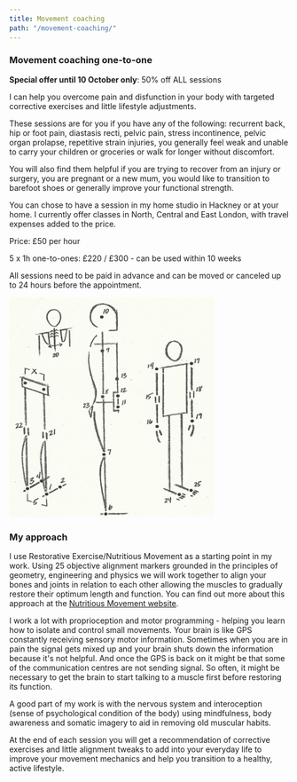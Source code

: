 ```yaml
---
title: Movement coaching
path: "/movement-coaching/"
---
```


### Movement coaching one-to-one

**Special offer until 10 October only**: 50% off ALL sessions

I can help you overcome pain and disfunction in your body with targeted corrective exercises and little lifestyle adjustments. 

These sessions are for you if you have any of the following: recurrent back, hip or foot pain, diastasis recti, pelvic pain, stress incontinence, pelvic organ prolapse, repetitive strain injuries, you generally feel weak and unable to carry your children or groceries or walk for longer without discomfort. 

You will also find them helpful if you are trying to recover from an injury or surgery, you are pregnant or a new mum, you would like to transition to barefoot shoes or generally improve your functional strength.

You can chose to have a session in my home studio in Hackney or at your home. I currently offer classes in North, Central and East London, with travel expenses added to the price.

Price: £50 per hour

5 x 1h one-to-ones: £220 / £300 - can be used within 10 weeks

All sessions need to be paid in advance and can be moved or canceled up to 24 hours before the appointment.

![Alignment points](alignment_points.jpg)

### My approach 

I use Restorative Exercise/Nutritious Movement as a starting point in my work. Using 25 objective alignment markers grounded in the principles of geometry, engineering and physics we will work together to align your bones and joints in relation to each other allowing the muscles to gradually restore their optimum length and function. You can find out more about this approach at the [Nutritious Movement website](http://nutritiousmovement.com/).

I work a lot with proprioception and motor programming - helping you learn how to isolate and control small movements. Your brain is like GPS constantly receiving sensory motor information. Sometimes when you are in pain the signal gets mixed up and your brain shuts down the information because it's not helpful. And once the GPS is back on it might be that some of the communication centres are not sending signal. So often, it might be necessary to get the brain to start talking to a muscle first before restoring its function. 

A good part of my work is with the nervous system and interoception (sense of psychological condition of the body) using mindfulness, body awareness and somatic imagery to aid in removing old muscular habits. 

At the end of each session you will get a recommendation of corrective exercises and little alignment tweaks to add into your everyday life to improve your movement mechanics and help you transition to a healthy, active lifestyle.
